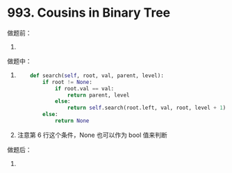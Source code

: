 # 993. Cousins in Binary Tree

做题前：

1. 

做题中：

1. ```python
       def search(self, root, val, parent, level):
           if root != None:
               if root.val == val:
                   return parent, level
               else:
                   return self.search(root.left, val, root, level + 1) or 										self.search(root.right, val, root, level+1)
           else:
               return None
   ```

2. 注意第 6 行这个条件，None 也可以作为 bool 值来判断



做题后：

1. 

